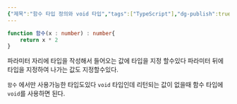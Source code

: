```yaml
---
{"제목":"함수 타입 정의와 void 타입","tags":["TypeScript"],"dg-publish":true,"permalink":"/공부/TypeScript/함수 타입 정의와 void 타입/","dgPassFrontmatter":true,"updated":"2025-04-12T00:05:30.547+09:00"}
---
```


```ts
function 함수(x : number) : number{
	return x * 2
}
```

파라미터 자리에 타입을 작성해서 들어오는 값에 타입을 지정 할수있다
파라미터 뒤에 타입을 지정하여 나가는 값도 지정할수있다.


`함수` 에서만 사용가능한 타입도있다 `void` 타입인데 리턴되는 값이 없을때 함수 타입에 `void`를 사용하면 된다.

